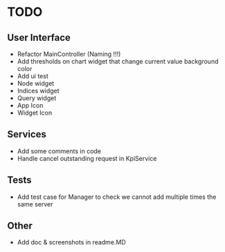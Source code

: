TODO
====

User Interface
--------------
* Refactor MainController (Naming !!!)
* Add thresholds on chart widget that change current value background color
* Add ui test
* Node widget
* Indices widget
* Query widget
* App Icon
* Widget Icon

Services
--------
* Add some comments in code
* Handle cancel outstanding request in KpiService

Tests
-----
* Add test case for Manager to check we cannot add multiple times the same server

Other
-----
* Add doc & screenshots in readme.MD